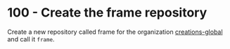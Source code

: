 # 100 - Create the frame repository

Create a new repository called frame for the organization [creations-global](https://github.com/creations-global) and call it ```frame```. 
